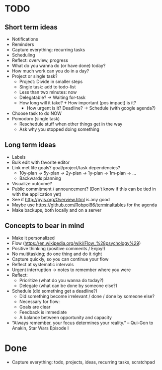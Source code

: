 # TODO

## Short term ideas
- Notifications
- Reminders
- Capture everything: recurring tasks
- Scheduling
- Reflect: overview, progress
- What do you wanna do (or have done) today?
- How much work can you do in a day?
- Project or single task?
    - Project: Divide in smaller steps
    - Single task: add to todo-list
    - Less than two minutes: now
    - Delegatable? -> Waiting for-task
    - How long will it take? + How important (pos impact) is it?
        + How urgent is it? Deadline?
        -> Schedule (with google agenda?)
- Choose task to do NOW
- Pomodoro (single task)
    - Reschedule stuff when other things get in the way
    - Ask why you stopped doing something


## Long term ideas
- Labels
- Bulk edit with favorite editor
- Link met life goals? goal/project/task dependencies?
    - 10y-plan -> 5y-plan -> 2y-plan -> 1y-plan -> 1m-plan -> ...
    - Backwards planning
- Visualize outcome?
- Public commitment / announcement? (Don't know if this can be tied in with the
  application yet)
- See if http://pyjs.org/Overview.html is any good
- Maybe use https://github.com/Robpol86/terminaltables for the agenda
- Make backups, both locally and on a server


## Concepts to bear in mind
- Make it personalized
- Flow (https://en.wikipedia.org/wiki/Flow_%28psychology%29)
- Positive thinking (positive comments / Enjoy!)
- No multitasking; do one thing and do it right
- Capture quickly, so you can continue your flow
- Reflect at systematic intervals
- Urgent interruption -> notes to remember where you were
- Reflect:
    - Prioritize (what do you wanna do today?)
    - Delegate (what can be done by someone else?)
- Schedule (did something get a deadline?)
    - Did something become irrelevant / done / done by someone else?
    - Necessary for flow:
    - Goals are clear
    - Feedback is immediate
    - A balance between opportunity and capacity
- “Always remember, your focus determines your reality.”
    – Qui-Gon to Anakin, Star Wars Episode I


# Done
- Capture everything: todo, projects, ideas, recurring tasks, scratchpad
